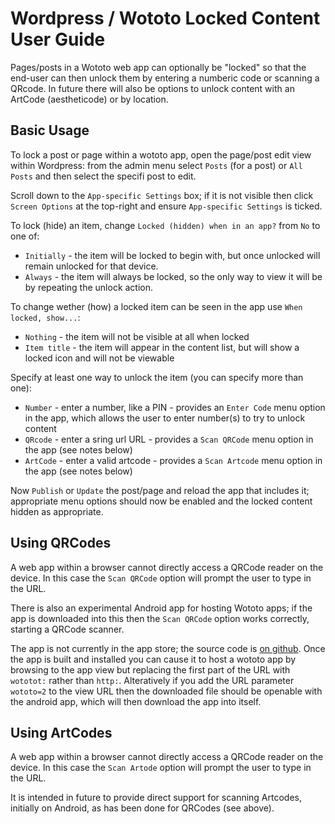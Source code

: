 # Wordpress / Wototo Locked Content User Guide

Pages/posts in a Wototo web app can optionally be "locked" so that the end-user can then unlock them by entering a numberic code or scanning a QRcode. In future there will also be options to unlock content with an ArtCode (aestheticode) or by location.

## Basic Usage

To lock a post or page within a wototo app, open the page/post edit view within Wordpress: from the admin menu select `Posts` (for a post) or `All Posts` and then select the specifi post to edit. 

Scroll down to the `App-specific Settings` box; if it is not visible then click `Screen Options` at the top-right and ensure `App-specific Settings` is ticked.

To lock (hide) an item, change `Locked (hidden) when in an app?` from `No` to one of:
- `Initially` - the item will be locked to begin with, but once unlocked will remain unlocked for that device.
- `Always` - the item will always be locked, so the only way to view it will be by repeating the unlock action.

To change wether (how) a locked item can be seen in the app use `When locked, show...`:
- `Nothing` - the item will not be visible at all when locked
- `Item title` - the item will appear in the content list, but will show a locked icon and will not be viewable

Specify at least one way to unlock the item (you can specify more than one):
- `Number` - enter a number, like a PIN - provides an `Enter Code` menu option in the app, which allows the user to enter number(s) to try to unlock content
- `QRcode` - enter a sring url URL - provides a `Scan QRCode` menu option in the app (see notes below)
- `ArtCode` - enter a valid artcode - provides a `Scan Artcode` menu option in the app (see notes below)

Now `Publish` or `Update` the post/page and reload the app that includes it; appropriate menu options should now be enabled and the locked content hidden as appropriate.

## Using QRCodes

A web app within a browser cannot directly access a QRCode reader on the device. In this case the `Scan QRCode` option will prompt the user to type in the URL.

There is also an experimental Android app for hosting Wototo apps; if the app is downloaded into this then the `Scan QRCode` option works correctly, starting a QRCode scanner.

The app is not currently in the app store; the source code is [on github](https://github.com/cgreenhalgh/wototoplayer). Once the app is built and installed you can cause it to host a wototo app by browsing to the app view but replacing the first part of the URL with `wototot:` rather than `http:`. Alteratively if you add the URL parameter `wototo=2` to the view URL then the downloaded file should be openable with the android app, which will then download the app into itself.

## Using ArtCodes

A web app within a browser cannot directly access a QRCode reader on the device. In this case the `Scan Artode` option will prompt the user to type in the URL.

It is intended in future to provide direct support for scanning Artcodes, initially on Android, as has been done for QRCodes (see above).

